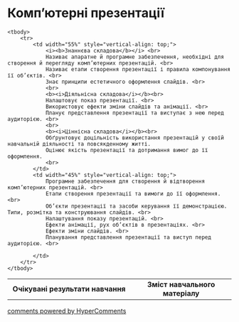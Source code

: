 <div id="hypercomments_widget" class="js-hypercomments-widget invisible"></div>

# Комп’ютерні презентації

<table>
	<tr>
		<td width="55%" align="center">
			<b>Очікувані результати навчання</b>
		</td>
		<td width="45%" align="center">
			<b>Зміст навчального матеріалу</b>
		</td>
	</tr>

	<tbody>
		<tr>
			<td width="55%" style="vertical-align: top;">
				<i><b>Знаннєва складова</b></i> <br>
				Називає апаратне й програмне забезпечення, необхідні для створення й перегляду комп’ютерних презентацій. <br>
				Називає етапи створення презентації і правила компонування її об’єктів. <br>
				Знає принципи естетичного оформлення слайдів. <br>
				<br>
				<b><i>Діяльнісна складова</i></b><br>
				Налаштовує показ презентації. <br>
				Використовує ефекти зміни слайдів та анімації. <br>
				Планує представлення презентації та виступає з нею перед аудиторією. <br>
				<br>
				<b><i>Ціннісна складова</i></b><br>
				Обґрунтовує доцільність використання презентацій у своїй навчальній діяльності та повсякденному житті.
				Оцінює якість презентації та дотримання вимог до її оформлення.
				<br>
			</td>
			<td width="45%" style="vertical-align: top;">
				Програмне забезпечення для створення й відтворення комп’ютерних презентацій. <br>
				Етапи створення презентації та вимоги до її оформлення. <br>
				Об’єкти презентації та засоби керування її демонстрацією. Типи, розмітка та конструювання слайдів. <br>
				Налаштування показу презентацій. <br>
				Ефекти анімації, рух об’єктів в презентаціях. <br>
				Ефекти зміни слайдів. <br>
				Планування представлення презентації та виступ перед аудиторією. <br>

			</td>
		</tr>
	</tbody>
</table>

<div class="js-hypercomments-container">
<a href="http://hypercomments.com" class="hc-link" title="comments widget">comments powered by HyperComments</a>
</div>